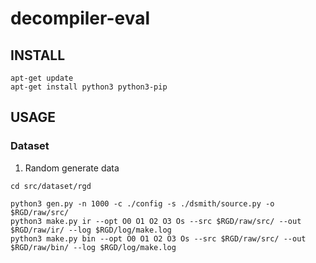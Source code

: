 # decompiler-eval

## INSTALL

```
apt-get update
apt-get install python3 python3-pip
```

## USAGE

### Dataset

1. Random generate data

```
cd src/dataset/rgd

python3 gen.py -n 1000 -c ./config -s ./dsmith/source.py -o $RGD/raw/src/
python3 make.py ir --opt O0 O1 O2 O3 Os --src $RGD/raw/src/ --out $RGD/raw/ir/ --log $RGD/log/make.log 
python3 make.py bin --opt O0 O1 O2 O3 Os --src $RGD/raw/src/ --out $RGD/raw/bin/ --log $RGD/log/make.log

```
